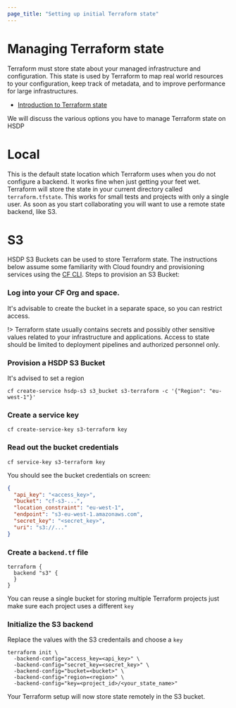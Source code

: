 ```yaml
---
page_title: "Setting up initial Terraform state"
---
```

# Managing Terraform state
Terraform must store state about your managed infrastructure and configuration. 
This state is used by Terraform to map real world resources to your configuration, keep track of metadata, 
and to improve performance for large infrastructures.

- [Introduction to Terraform state](https://www.terraform.io/docs/language/state/index.html)

We will discuss the various options you have to manage Terraform state on HSDP

# Local
This is the default state location which Terraform uses when you do not configure a backend.
It works fine when just getting your feet wet. Terraform
will store the state in your current directory called `terraform.tfstate`. This works for small
tests and projects with only a single user. As soon as you start collaborating you will want to
use a remote state backend, like S3.

# S3
HSDP S3 Buckets can be used to store Terraform state. The instructions below assume some familiarity with Cloud foundry
and provisioning services using the [CF CLI](https://github.com/cloudfoundry/cli). Steps to provision an S3 Bucket:

### Log into your CF Org and space. 
It's advisable to create the bucket in a separate space, so you can restrict access.

!> Terraform state usually contains secrets and possibly other sensitive values related to your infrastructure and applications. Access to
state should be limited to deployment pipelines and authorized personnel only.

### Provision a HSDP S3 Bucket
It's advised to set a region
```shell
cf create-service hsdp-s3 s3_bucket s3-terraform -c '{"Region": "eu-west-1"}'
```

### Create a service key
```shell
cf create-service-key s3-terraform key
```

### Read out the bucket credentials
```shell
cf service-key s3-terraform key
```
You should see the bucket credentials on screen:
```json
{
  "api_key": "<access_key>",
  "bucket": "cf-s3-...", 
  "location_constraint": "eu-west-1",
  "endpoint": "s3-eu-west-1.amazonaws.com",
  "secret_key": "<secret_key>",
  "uri": "s3://..."
}

```

### Create a `backend.tf` file
```hcl
terraform {
  backend "s3" {
  }
}
```
You can reuse a single bucket for storing multiple Terraform projects just make sure each project uses a different `key`

### Initialize the S3 backend
Replace the values with the S3 credentails and choose a `key`
```shell
terraform init \
  -backend-config="access_key=<api_key>" \
  -backend-config="secret_key=<secret_key>" \
  -backend-config="bucket=<bucket>" \
  -backend-config="region=<region>" \
  -backend-config="key=<project_id>/<your_state_name>"
```

Your Terraform setup will now store state remotely in the S3 bucket.
